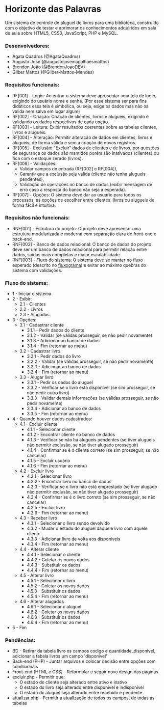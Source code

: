 # Horizonte das Palavras

Um sistema de controle de aluguel de livros para uma biblioteca, construído com o objetivo de testar e aprimorar os conhecimentos adquiridos em sala de aula sobre HTML5, CSS3, JavaScript, PHP e MySQL.

### Desenvolvedores:

- Ágata Quadros (@AgataQuadros)
- Augusto José (@augustojosemagalhaesmattos)
- Brendon João (@BrendonJoaoDEV)
- Gilber Mattos (@Gilber-Mattos-Mendes)

### Requisitos funcionais:

- RF[001] - Login: Ao entrar o sistema deve apresentar uma tela de login, exigindo do usuário nome e senha. (Por esse sistema ser para fins didáticos essa tela é simbólica, ou seja, exige os dados mas não os valida nem salva em lugar algum)
- RF[002] - Criação: Criação de clientes, livros e alugueis, exigindo e validando os dados respectivos de cada opção.
- RF[003] - Leitura: Exibir resultados coerentes sobre as tabelas clientes, livros e alugueis.
- RF[004] - Alteração: Permitir alteração de dados em clientes, livros e alugueis, de forma válida e sem a criação de novos registros.
- RF[005] - Exclusão: "Excluir" dados de clientes e de livros, por questões de segurança os dados são mantidos porém são inativados (clientes) ou fica com o estoque zerado (livros).
- RF[006] - Validações: 
    - Validar campos de entrada (RF[002] e RF[004]),
    - Garantir que a exclusão seja válida (cliente não tenha alugueis pendentes),
    - Validação de operações no banco de dados (exibir mensagem de erro caso a resposta do banco não seja a esperada).
- RF[007] - Opções: O sistema deve dar ao usuário para todos os processos, as opções de escolher entre clientes, livros ou alugueis de forma fácil e intuitiva.

### Requisitos não funcionais:

- RNF[001] - Estrutura do projeto: O projeto deve apresentar uma estrutura modularizada e moderna com separação clara de front-end e back-end.
- RNF[002] - Banco de dados relacional: O banco de dados do projeto deve ser um banco de dados relacional para permitir relação entre dados, saídas mais completas e maior escalabilidade.
- RNF[003] - Fluxo do sistema: O sistema deve se manter no fluxo esperado (descrito no <a href="/docs/fluxograma.drawio.png">fluxograma</a>) e evitar ao máximo quebras do sistema com validações.


### Fluxo do sistema:
- 1 - Iniciar o sistema
- 2 - Exibir:
    - 2.1 - Clientes
    - 2.2 - Livros
    - 2.3 - Alugados
- 3 - Opções:
    - 3.1 - Cadastrar cliente
        - 3.1.1 - Pedir dados do cliente
        - 3.1.2 - Validar (se válidas prosseguir, se não pedir novamente)
        - 3.1.3 - Adicionar ao banco de dados
        - 3.1.4 - Fim (retornar ao menu)
    - 3.2 - Cadastrar livro
        - 3.2.1 - Pedir dados do livro
        - 3.2.2 - Validar (se válidas prosseguir, se não pedir novamente)
        - 3.2.3 - Adicionar ao banco de dados
        - 3.2.4 - Fim (retornar ao menu)
    - 3.3 - Alugar livro
        - 3.3.1 - Pedir os dados do aluguel
        - 3.3.2 - Verificar se o livro está disponível (se sim prosseguir, se não pedir outro livro)
        - 3.3.3 - Validar demais informações (se válidas prosseguir, se não pedir novamente)
        - 3.3.4 - Adicionar ao banco de dados
        - 3.3.5 - Fim (retornar ao menu)
- 4 - Quando houver dados cadastrados:
    - 4.1 - Excluir cliente
        - 4.1.1 - Selecionar cliente
        - 4.1.2 - Encontrar cliente no banco de dados
        - 4.1.3 - Verificar se não há alugueis pendentes (se tiver alugueis não permitir exclusão, se não tiver alugado prosseguir)
        - 4.1.4 - Confirmar se é o cliente correto (se sim prosseguir, se não cancelar)
        - 4.1.5 - Excluir usuário
        - 4.1.6 - Fim (retornar ao menu)
    - 4.2 - Excluir livro
        - 4.2.1 - Selecionar livro
        - 4.2.2 - Encontrar livro no banco de dados
        - 4.2.3 - Verificar se o livro não está emprestado (se tiver alugado não permitir exclusão, se não tiver alugado prosseguir)
        - 4.2.4 - Confirmar se é o livro correto (se sim prosseguir, se não cancelar)
        - 4.2.5 - Excluir livro
        - 4.2.6 - Fim (retornar ao menu)
    - 4.3 - Receber livro
        - 4.3.1 - Selecionar o livro sendo devolvido
        - 4.3.2 - Mudar o estado do aluguel daquele livro com aquele cliente
        - 4.3.3 - Adicionar livro de volta aos disponiveis
        - 4.3.4 - Fim (retornar ao menu)
    - 4.4 - Alterar cliente
        - 4.4.1 - Selecionar o cliente
        - 4.4.2 - Coletar os novos dados
        - 4.4.3 - Substituir os dados
        - 4.4.4 - Fim (retornar ao menu)
    - 4.5 - Alterar livro
        - 4.5.1 - Selecionar o livro
        - 4.5.2 - Coletar os novos dados
        - 4.5.3 - Substituir os dados
        - 4.5.4 - Fim (retornar ao menu)
    - 4.6 - Alterar alugados
        - 4.6.1 - Selecionar o aluguel
        - 4.6.2 - Coletar os novos dados
        - 4.6.3 - Substituir os dados
        - 4.6.4 - Fim (retornar ao menu)
- 5 - Fim

### Pendências:
- BD - Retirar da tabela livro os campos codigo e quantidade_disponivel, adicionar a tabela livros um campo 'disponivel'
- Back-end (PHP) - Juntar arquivos e colocar decisão entre opções com condicionais
- Front-end (HTML e CSS) - Reformular e seguir novo design das páginas
- excluir.php - Permitir que: 
    - O estado do cliente seja alterado entre ativo e inativo
    - O estado do livro seja alterado entre disponivel e indisponivel
    - O estado do aluguel seja alterado entre recebido e pendente
- atualizar.php - Permitir a atualização de todos os campos, de todas as tabelas